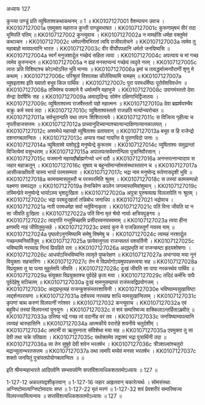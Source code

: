 अध्यायः 127

कुन्त्या पाण्डुं प्रति व्युषिताश्वकथाकथनम् ॥ 1 ॥
KK0107127001	वैशम्पायन उवाच ।
KK0107127001a	एवमुक्ता महाराज कुन्ती पाण्डुमभाषत ।
KK0107127001c	कुरूणामृषभं वीरं तदा भूमिपतिं पतिम् ॥
KK0107127002	कुन्त्युवाच ।
KK0107127002a	न मामर्हसि धर्मज्ञ वक्तुमेवं कथञ्चन ।
KK0107127002c	धर्मपत्नीमभिरतां त्वयि राजीवलोचने ॥
KK0107127003a	त्वमेव तु महाबाहो मय्यपत्यानि भारत ।
KK0107127003c	वीर वीर्योपपन्नानि धर्मतो जनयिष्यसि ॥
KK0107127004a	स्वर्गं मनुजशार्दूल गच्छेयं सहिता त्वया ।
KK0107127004c	अपत्याय च मां गच्छ त्वमेव कुरुनन्दन ॥
KK0107127005a	न ह्यहं मनसाप्यन्यं गच्छेयं त्वदृते नरम् ।
KK0107127005c	त्वत्तः प्रति विशिष्टश्च कोऽन्योऽस्ति भुवि मानवः ॥
KK0107127006a	इमां च तावद्धर्मात्मन्पौराणीं शृणु मे कथाम् ।
KK0107127006c	परिश्रुतां विशालाक्ष कीर्तयिष्यामि यामहम् ॥
KK0107127007a	व्युषइताश्व इति ख्यातो बभूव किल पार्थिवः ।
KK0107127007c	पुरा परमधर्मिष्ठः पूरोर्वंशविवर्धनः ॥
KK0107127008a	तस्मिंश्च यजमाने वै धर्मात्मनि महाभुजे ।
KK0107127008c	उपागमंस्ततो देवाः सेन्द्रा देवर्षिभिः सह ॥
KK0107127009a	अमाद्यदिन्द्रः सोमेन दक्षिणाभिर्द्विजातयः ।
KK0107127009c	व्युषिताश्वस्य राजर्षेस्ततो यज्ञे महात्मनः ॥
KK0107127010a	देवा ब्रह्मर्षयश्चैव चक्रुः कर्म स्वयं तदा ।
KK0107127010c	व्युषिताश्वस्ततो राजन्नति मर्त्यान्व्यरोचत ॥
KK0107127011a	सर्वभूतान्प्रति यथा तपनः शिशिरात्यये ।
KK0107127011c	स विजित्य गृहीत्वा च नृपतीन्राजसत्तमः ॥
KK0107127012a	प्राच्यानुदिच्यान्पाश्चात्यान्दाक्षिणात्यानकालयत् ।
KK0107127012c	अश्वमेधे महायज्ञे व्युषिताश्वः प्रतापवान् ॥
KK0107127013a	बभूव स हि राजेन्द्रो दशनागबलान्वितः ।
KK0107127013c	अप्यत्र गाथां गायन्ति ये पुराणविदो जनाः ॥
KK0107127014a	व्युषिताश्वे यशोवृद्धे मनुष्येन्द्रे कुरूत्तम ।
KK0107127014c	व्युषिताश्वः समुद्रान्तां विजित्येमां वसुन्धराम् ॥
KK0107127015a	अपालयत्सर्ववर्णान्पिता पुत्रानिवौरसान् ।
KK0107127015c	यजमानो महायज्ञैर्ब्राह्मणेभ्यो धनं ददौ ॥
KK0107127016a	अनन्तरत्नान्यादाय स जहार महाक्रतून् ।
KK0107127016c	सुषाव च बहून्सोमान्सोमसंस्थास्ततान च ॥
KK0107127017a	आसीत्काक्षीवती चास्य भार्या परमसम्मता ।
KK0107127017c	भद्रा नाम मनुष्येन्द्र रूपेणासदृशी भुवि ॥
KK0107127018a	कामयामासतुस्तौ च परस्परमिति श्रुतम् ।
KK0107127018c	स तस्यां कामसम्पन्नो यक्ष्मणा समपद्यत ॥
KK0107127019a	तेनाचिरेण कालेन जगामास्तमिवांशुमान् ।
KK0107127019c	तस्मिन्प्रेते मनुष्येन्द्रे भार्याऽस्य भृशदुःखिता ॥
KK0107127020a	अपुत्रा पुरुषव्याघ्र विललापेति नः श्रुतम् ।
KK0107127020c	भद्रा परमदुःखार्ता तन्निबोध जनाधिप ॥
KK0107127021	भद्रोवाच ।
KK0107127021a	नारी परमधर्मज्ञ सर्वा भर्तृविनाकृता ।
KK0107127021c	पतिं विना जीवति या न सा जीवति दुःखिता ॥
KK0107127022a	पतिं विना मृतं श्रेयो नार्याः क्षत्रियपुङ्गव ॥
KK0107127022c	त्वद्गतिं गन्तुमिच्छामि प्रसीदस्वनयस्वमाम् ॥
KK0107127023a	त्वया हीना क्षणमपि नाहं जीवितुमुत्सहे ।
KK0107127023c	प्रसादं कुरु मे राजन्नितस्तूर्णं नयस्व माम् ॥
KK0107127024a	पृष्ठतोऽनुगमिष्यामि समेषु विषमेषु च ।
KK0107127024c	त्वामहं नरशार्दूल गच्छन्तमनिवर्तितुम् ॥
KK0107127025a	छायेवानुगता राजन्सततं वशवर्तिनी ।
KK0107127025c	भविष्यामि नरव्याघ्र नित्यं प्रियहिते रता ॥
KK0107127026a	अद्यप्रभृति मां राजन्कष्टा हृदयशोषणाः ।
KK0107127026c	आधयोऽभिभविष्यन्ति त्वामृते पुष्करेक्षण ॥
KK0107127027a	अभाग्यया मया नूनं वियुक्ताः सहचारिणः ।
KK0107127027c	तेन मे विप्रयोगोऽयमुपपन्नस्त्वया सह ॥
KK0107127028a	विप्रयुक्ता तु या पत्या मुहूर्तमपि जीवति ।
KK0107127028c	दुःखं जीवति सा पापा नरकस्थेव पार्थिव ॥
KK0107127029a	संयुक्ता विप्रयुक्ताश्च पूर्वदेहे कृता मया ।
KK0107127029c	तदिदं कर्मभिः पापैः पूर्वदेहेषु सञ्चितम् ॥
KK0107127030a	दुःखं मामनुसम्प्राप्तं राजंस्त्वद्विप्रयोगजम् ।
KK0107127030c	अद्यप्रभृत्यहं राजन्कुशसंस्तरशायिनी ।
KK0107127030e	भविष्याम्यसुखाविष्टा त्वद्दर्शनपरायणा ॥
KK0107127031a	दर्शयस्व नरव्याघ्र शाधि मामसुखान्विताम् ।
KK0107127031c	कृपणां चाथ करुणं विलपत्नीं नरेश्वर ॥
KK0107127032	कन्त्युवाच ।
KK0107127032a	एवं बहुविधं तस्यां विलपन्त्यां पुनःपुनः ।
KK0107127032c	तं शवं सम्परिष्वज्य वाक्किलाऽन्तर्हिताऽब्रवीत् ॥
KK0107127033a	उत्तिष्ठ भद्रे गच्छ त्वं ददानीह वरं तव ।
KK0107127033c	जनयिष्याम्यपत्यानि त्वय्यहं चारुहासिनि ॥
KK0107127034a	आत्मकीये वरारोहे शयनीये चतुर्दशीम् ।
KK0107127034c	अष्टमीं वा ऋतुस्नाता संविशेथा मया सह ॥
KK0107127035a	एवमुक्ता तु सा देवी तथा चक्रे पतिव्रता ।
KK0107127035c	यथोक्तमेव तद्वाक्यं भद्रा पुत्रार्थिनी तदा ॥
KK0107127036a	सा तेन सुषुवे देवी शवेन भरतर्षभ ।
KK0107127036c	त्रीञ्शाल्वांश्चतुरो मद्रान्सुतान्भरतसत्तम ॥
KK0107127037a	तथा त्वमपि मय्येवं मनसा भरतर्षभ ।
KK0107127037c	शक्तो जनयितुं पुत्रांस्तपोयोगबलान्वितः ॥ ॥

इति श्रीमन्महाभारते आदिपर्वणि सम्भवपर्वणि सप्तविंशत्यधिकशततमोऽध्यायः ॥ 127 ॥

1-127-12 अकालयद्वशीकृतवान् ॥ 1-127-16 जहार आहृतवान् चकारेत्यर्थः । सोमसंस्थाः अग्निष्टोमात्यग्निष्टोमादयः सप्त ॥ 1-127-22 मृतं मरणं ॥ 1-127-32 शवं प्रेवशरीरं सम्परिष्वज्य विलपन्त्यामित्यन्वयः ॥ सप्तविंशत्यधिकशततमोऽध्यायः ॥ 127 ॥
